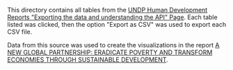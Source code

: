 This directory contains all tables from the [UNDP Human Development Reports "Exporting the data and understanding the API" Page](http://hdr.undp.org/en/content/exporting-data-and-understanding-api). Each table listed was clicked, then the option "Export as CSV" was used to export each CSV file.

Data from this source was used to create the visualizations in the report [A NEW GLOBAL PARTNERSHIP: ERADICATE POVERTY AND TRANSFORM ECONOMIES THROUGH SUSTAINABLE DEVELOPMENT](http://www.post2015hlp.org/wp-content/uploads/2013/05/UN-Report.pdf).
